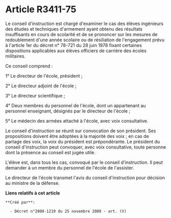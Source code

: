 # Article R3411-75

Le conseil d'instruction est chargé d'examiner le cas des élèves ingénieurs des études et techniques d'armement ayant obtenu
des résultats insuffisants en cours de scolarité et de se prononcer sur les mesures de redoublement d'une année scolaire ou
de résiliation de l'engagement prévu à l'article 1er du décret n° 78-721 du 28 juin 1978 fixant certaines dispositions
applicables aux élèves officiers de carrière des écoles militaires.

Ce conseil comprend :

1° Le directeur de l'école, président ;

2° Le directeur adjoint de l'école ;

3° Le directeur scientifique ;

4° Deux membres du personnel de l'école, dont un appartenant au personnel enseignant, désignés par le directeur de l'école ;

5° Le médecin des armées attaché à l'école, avec voix consultative.

Le conseil d'instruction se réunit sur convocation de son président. Ses propositions doivent être adoptées à la majorité des
voix ; en cas de partage des voix, la voix du président est prépondérante. Le président du conseil d'instruction peut
convoquer, avec voix consultative, toute personne dont la présence au conseil est jugée utile.

L'élève est, dans tous les cas, convoqué par le conseil d'instruction. Il peut demander à un membre du personnel de l'école
de l'assister.

Le directeur de l'école transmet l'avis du conseil d'instruction pour décision au ministre de la défense.

**Liens relatifs à cet article**

	**Créé par**:

	  - Décret n°2008-1219 du 25 novembre 2008 - art. (V)

